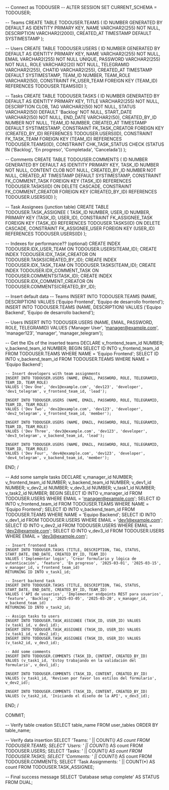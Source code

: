 -- Connect as TODOUSER
-- ALTER SESSION SET CURRENT_SCHEMA = TODOUSER;

-- Teams
CREATE TABLE TODOUSER.TEAMS (
    ID NUMBER GENERATED BY DEFAULT AS IDENTITY PRIMARY KEY,
    NAME VARCHAR2(255) NOT NULL,
    DESCRIPTION VARCHAR2(2000),
    CREATED_AT TIMESTAMP DEFAULT SYSTIMESTAMP
);

-- Users
CREATE TABLE TODOUSER.USERS (
    ID NUMBER GENERATED BY DEFAULT AS IDENTITY PRIMARY KEY,
    NAME VARCHAR2(255) NOT NULL,
    EMAIL VARCHAR2(255) NOT NULL UNIQUE,
    PASSWORD VARCHAR2(255) NOT NULL,
    ROLE VARCHAR2(20) NOT NULL,
    TELEGRAMID VARCHAR2(255),
    CHATID VARCHAR2(255),
    CREATED_AT TIMESTAMP DEFAULT SYSTIMESTAMP,
    TEAM_ID NUMBER,
    TEAM_ROLE VARCHAR2(50),
    CONSTRAINT FK_USER_TEAM FOREIGN KEY (TEAM_ID) REFERENCES TODOUSER.TEAMS(ID)
);

-- Tasks
CREATE TABLE TODOUSER.TASKS (
    ID NUMBER GENERATED BY DEFAULT AS IDENTITY PRIMARY KEY,
    TITLE VARCHAR2(255) NOT NULL,
    DESCRIPTION CLOB,
    TAG VARCHAR2(50) NOT NULL,
    STATUS VARCHAR2(50) DEFAULT 'Backlog' NOT NULL,
    START_DATE VARCHAR2(50) NOT NULL,
    END_DATE VARCHAR2(50),
    CREATED_BY_ID NUMBER NOT NULL,
    TEAM_ID NUMBER,
    CREATED_AT TIMESTAMP DEFAULT SYSTIMESTAMP,
    CONSTRAINT FK_TASK_CREATOR FOREIGN KEY (CREATED_BY_ID) REFERENCES TODOUSER.USERS(ID),
    CONSTRAINT FK_TASK_TEAM FOREIGN KEY (TEAM_ID) REFERENCES TODOUSER.TEAMS(ID),
    CONSTRAINT CHK_TASK_STATUS CHECK (STATUS IN ('Backlog', 'En progreso', 'Completada', 'Cancelada'))
);

-- Comments
CREATE TABLE TODOUSER.COMMENTS (
    ID NUMBER GENERATED BY DEFAULT AS IDENTITY PRIMARY KEY,
    TASK_ID NUMBER NOT NULL,
    CONTENT CLOB NOT NULL,
    CREATED_BY_ID NUMBER NOT NULL,
    CREATED_AT TIMESTAMP DEFAULT SYSTIMESTAMP,
    CONSTRAINT FK_COMMENT_TASK FOREIGN KEY (TASK_ID) REFERENCES TODOUSER.TASKS(ID) ON DELETE CASCADE,
    CONSTRAINT FK_COMMENT_CREATOR FOREIGN KEY (CREATED_BY_ID) REFERENCES TODOUSER.USERS(ID)
);

-- Task Assignees (junction table)
CREATE TABLE TODOUSER.TASK_ASSIGNEE (
    TASK_ID NUMBER,
    USER_ID NUMBER,
    PRIMARY KEY (TASK_ID, USER_ID),
    CONSTRAINT FK_ASSIGNEE_TASK FOREIGN KEY (TASK_ID) REFERENCES TODOUSER.TASKS(ID) ON DELETE CASCADE,
    CONSTRAINT FK_ASSIGNEE_USER FOREIGN KEY (USER_ID) REFERENCES TODOUSER.USERS(ID)
);

-- Indexes for performance?? (optional)
CREATE INDEX TODOUSER.IDX_USER_TEAM ON TODOUSER.USERS(TEAM_ID);
CREATE INDEX TODOUSER.IDX_TASK_CREATOR ON TODOUSER.TASKS(CREATED_BY_ID);
CREATE INDEX TODOUSER.IDX_TASK_TEAM ON TODOUSER.TASKS(TEAM_ID);
CREATE INDEX TODOUSER.IDX_COMMENT_TASK ON TODOUSER.COMMENTS(TASK_ID);
CREATE INDEX TODOUSER.IDX_COMMENT_CREATOR ON TODOUSER.COMMENTS(CREATED_BY_ID);

-- Insert default data
-- Teams
INSERT INTO TODOUSER.TEAMS (NAME, DESCRIPTION) VALUES ('Equipo Frontend', 'Equipo de desarrollo frontend');
INSERT INTO TODOUSER.TEAMS (NAME, DESCRIPTION) VALUES ('Equipo Backend', 'Equipo de desarrollo backend');

-- Users
INSERT INTO TODOUSER.USERS (NAME, EMAIL, PASSWORD, ROLE, TELEGRAMID)
VALUES ('Manager User', 'manager@example.com', 'manager123', 'manager', 'manager_telegram');

-- Get the IDs of the inserted teams
DECLARE
    v_frontend_team_id NUMBER;
    v_backend_team_id NUMBER;
BEGIN
    SELECT ID INTO v_frontend_team_id FROM TODOUSER.TEAMS WHERE NAME = 'Equipo Frontend';
    SELECT ID INTO v_backend_team_id FROM TODOUSER.TEAMS WHERE NAME = 'Equipo Backend';

    -- Insert developers with team assignments
    INSERT INTO TODOUSER.USERS (NAME, EMAIL, PASSWORD, ROLE, TELEGRAMID, TEAM_ID, TEAM_ROLE)
    VALUES ('Dev One', 'dev1@example.com', 'dev123', 'developer', 'dev1_telegram', v_frontend_team_id, 'lead');
    
    INSERT INTO TODOUSER.USERS (NAME, EMAIL, PASSWORD, ROLE, TELEGRAMID, TEAM_ID, TEAM_ROLE)
    VALUES ('Dev Two', 'dev2@example.com', 'dev123', 'developer', 'dev2_telegram', v_frontend_team_id, 'member');
    
    INSERT INTO TODOUSER.USERS (NAME, EMAIL, PASSWORD, ROLE, TELEGRAMID, TEAM_ID, TEAM_ROLE)
    VALUES ('Dev Three', 'dev3@example.com', 'dev123', 'developer', 'dev3_telegram', v_backend_team_id, 'lead');
    
    INSERT INTO TODOUSER.USERS (NAME, EMAIL, PASSWORD, ROLE, TELEGRAMID, TEAM_ID, TEAM_ROLE)
    VALUES ('Dev Four', 'dev4@example.com', 'dev123', 'developer', 'dev4_telegram', v_backend_team_id, 'member');
END;
/

-- Add some sample tasks
DECLARE
    v_manager_id NUMBER;
    v_frontend_team_id NUMBER;
    v_backend_team_id NUMBER;
    v_dev1_id NUMBER;
    v_dev2_id NUMBER;
    v_dev3_id NUMBER;
    v_task1_id NUMBER;
    v_task2_id NUMBER;
BEGIN
    SELECT ID INTO v_manager_id FROM TODOUSER.USERS WHERE EMAIL = 'manager@example.com';
    SELECT ID INTO v_frontend_team_id FROM TODOUSER.TEAMS WHERE NAME = 'Equipo Frontend';
    SELECT ID INTO v_backend_team_id FROM TODOUSER.TEAMS WHERE NAME = 'Equipo Backend';
    SELECT ID INTO v_dev1_id FROM TODOUSER.USERS WHERE EMAIL = 'dev1@example.com';
    SELECT ID INTO v_dev2_id FROM TODOUSER.USERS WHERE EMAIL = 'dev2@example.com';
    SELECT ID INTO v_dev3_id FROM TODOUSER.USERS WHERE EMAIL = 'dev3@example.com';
    
    -- Insert frontend task
    INSERT INTO TODOUSER.TASKS (TITLE, DESCRIPTION, TAG, STATUS, START_DATE, END_DATE, CREATED_BY_ID, TEAM_ID)
    VALUES ('Implementar login', 'Crear formulario y lógica de autenticación', 'feature', 'En progreso', '2025-03-01', '2025-03-15', v_manager_id, v_frontend_team_id)
    RETURNING ID INTO v_task1_id;
    
    -- Insert backend task
    INSERT INTO TODOUSER.TASKS (TITLE, DESCRIPTION, TAG, STATUS, START_DATE, END_DATE, CREATED_BY_ID, TEAM_ID)
    VALUES ('API de usuarios', 'Implementar endpoints REST para usuarios', 'feature', 'Backlog', '2025-03-05', '2025-03-20', v_manager_id, v_backend_team_id)
    RETURNING ID INTO v_task2_id;
    
    -- Assign tasks to users
    INSERT INTO TODOUSER.TASK_ASSIGNEE (TASK_ID, USER_ID) VALUES (v_task1_id, v_dev1_id);
    INSERT INTO TODOUSER.TASK_ASSIGNEE (TASK_ID, USER_ID) VALUES (v_task1_id, v_dev2_id);
    INSERT INTO TODOUSER.TASK_ASSIGNEE (TASK_ID, USER_ID) VALUES (v_task2_id, v_dev3_id);
    
    -- Add some comments
    INSERT INTO TODOUSER.COMMENTS (TASK_ID, CONTENT, CREATED_BY_ID)
    VALUES (v_task1_id, 'Estoy trabajando en la validación del formulario', v_dev1_id);
    
    INSERT INTO TODOUSER.COMMENTS (TASK_ID, CONTENT, CREATED_BY_ID)
    VALUES (v_task1_id, 'Revisen por favor los estilos del formulario', v_dev2_id);
    
    INSERT INTO TODOUSER.COMMENTS (TASK_ID, CONTENT, CREATED_BY_ID)
    VALUES (v_task2_id, 'Iniciando el diseño de la API', v_dev3_id);
END;
/

COMMIT;

-- Verify table creation
SELECT table_name FROM user_tables ORDER BY table_name;

-- Verify data insertion
SELECT 'Teams: ' || COUNT(*) AS count FROM TODOUSER.TEAMS;
SELECT 'Users: ' || COUNT(*) AS count FROM TODOUSER.USERS;
SELECT 'Tasks: ' || COUNT(*) AS count FROM TODOUSER.TASKS;
SELECT 'Comments: ' || COUNT(*) AS count FROM TODOUSER.COMMENTS;
SELECT 'Task Assignments: ' || COUNT(*) AS count FROM TODOUSER.TASK_ASSIGNEE;

-- Final success message
SELECT 'Database setup complete' AS STATUS FROM DUAL;